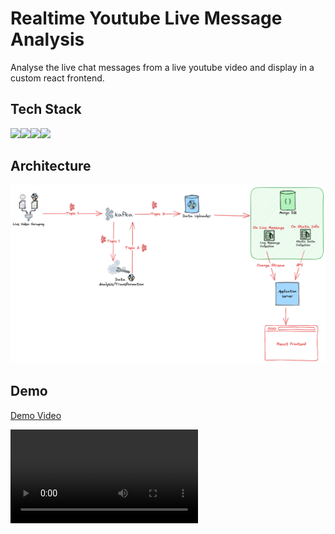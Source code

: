 # Realtime Youtube Live Message Analysis
Analyse the live chat messages from a live youtube video and display in a custom react frontend.

## Tech Stack

<img src="https://cdn.jsdelivr.net/gh/devicons/devicon/icons/fastapi/fastapi-plain-wordmark.svg" height=100 /><img src="https://cdn.jsdelivr.net/gh/devicons/devicon/icons/apachekafka/apachekafka-original-wordmark.svg" height=100 /><img src="https://cdn.jsdelivr.net/gh/devicons/devicon/icons/mongodb/mongodb-original.svg" height=100 /><img src="https://cdn.jsdelivr.net/gh/devicons/devicon/icons/python/python-original.svg" height=100 />
         

## Architecture

!['Architecture Diagram'](/assets/Diagram.png)

## Demo

[Demo Video](assets/Demo.mp4)

<video src='assets/Demo.mp4'>




